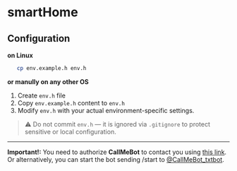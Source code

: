 # smartHome
## Configuration
**on Linux**
``` bash
   cp env.example.h env.h
 ```
**or manully on any other OS**
1. Create `env.h` file
2. Copy `env.example.h` content to `env.h`
3. Modify `env.h` with your actual environment-specific settings.

> ⚠️ Do not commit `env.h` — it is ignored via `.gitignore` to protect sensitive or local configuration.
---
 **Important!:** You need to authorize **CallMeBot** to contact you using [this link](https://api2.callmebot.com/txt/login.php). Or alternatively, you can start the bot sending /start to [@CallMeBot_txtbot](https://t.me/CallMeBot_txtbot).
